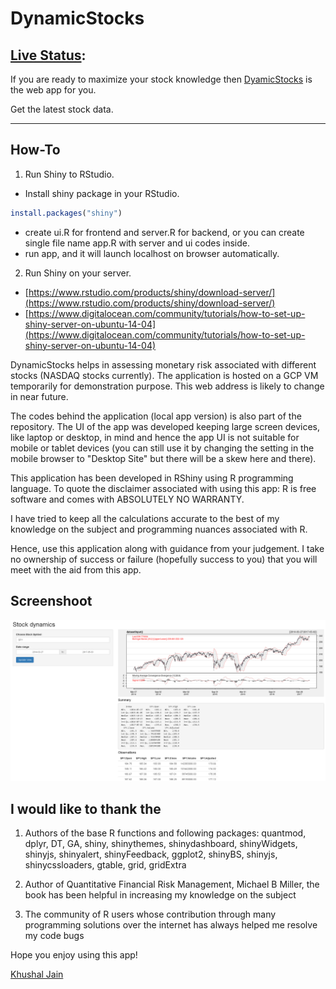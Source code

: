 # DynamicStocks

## [Live Status](https://khushaljain1.shinyapps.io/DynamicStock-master/): 

If you are ready to maximize your stock knowledge then [DyamicStocks](https://khushaljain1.shinyapps.io/DynamicStock-master/) is the web app for you.

Get the latest stock data.
***
## How-To
1. Run Shiny to RStudio.
  * Install shiny package in your RStudio.
  ```R
  install.packages("shiny")
  ```
  * create ui.R for frontend and server.R for backend, or you can create single file name app.R with server and ui codes inside.
  * run app, and it will launch localhost on browser automatically.
2. Run Shiny on your server.
  * [https://www.rstudio.com/products/shiny/download-server/](https://www.rstudio.com/products/shiny/download-server/)
  * [https://www.digitalocean.com/community/tutorials/how-to-set-up-shiny-server-on-ubuntu-14-04](https://www.digitalocean.com/community/tutorials/how-to-set-up-shiny-server-on-ubuntu-14-04) 


DynamicStocks helps in assessing monetary risk associated with different stocks (NASDAQ stocks currently). The application is hosted on a GCP VM temporarily for demonstration purpose.
This web address is likely to change in near future.

The codes behind the application (local app version) is also part of the repository. The UI of the app was developed keeping large screen devices, like laptop or desktop, in mind and hence the app UI is not suitable for mobile or tablet devices (you can still use it by changing the setting in the mobile browser to "Desktop Site" but there will be a skew here and there).

This application has been developed in RShiny using R programming language. To quote the disclaimer associated with using this app: R is free software and comes with ABSOLUTELY NO WARRANTY.

I have tried to keep all the calculations accurate to the best of my knowledge on the subject and programming nuances associated with R.

Hence, use this application along with guidance from your judgement. I take no ownership of success or failure (hopefully success to you) that you will meet with the aid from this app.

## Screenshoot
![Alt](dynamicstock.PNG "screenshoot")

## I would like to thank the

1) Authors of the base R functions and following packages:
quantmod, dplyr, DT, GA, shiny, shinythemes, shinydashboard, shinyWidgets, shinyjs, shinyalert, shinyFeedback, ggplot2, shinyBS, shinyjs, shinycssloaders, gtable, grid, gridExtra

2) Author of Quantitative Financial Risk Management, Michael B Miller, the book has been helpful in increasing my knowledge on the subject

3) The community of R users whose contribution through many programming solutions over the internet has always helped me resolve my code bugs

Hope you enjoy using this app!


[Khushal Jain](https://github.com/85599)
